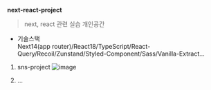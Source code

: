 **next-react-project**
> next, react 관련 실습 개인공간

* 기술스택<br>
  Next14(app router)/React18/TypeScript/React-Query/Recoil/Zunstand/Styled-Component/Sass/Vanilla-Extract...
  
1. sns-project
![image](https://github.com/bo-ram-jeong/next-react-project/assets/84834172/0e6a40a6-74a6-4a5d-a694-89607519f031)

2. ...
